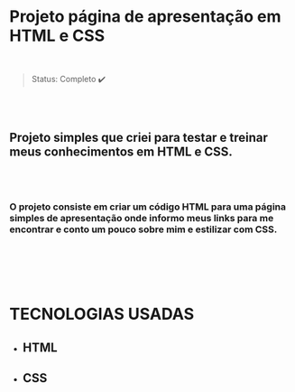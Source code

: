 # **Projeto página de apresentação em HTML e CSS**
<br />

>Status: Completo ✔️ 


<br />
<br />

## Projeto simples que criei para testar e treinar meus conhecimentos em HTML e CSS.
<br />
<br /> 

### O projeto consiste em criar um código HTML para uma página simples de apresentação onde informo meus links para me encontrar e conto um pouco sobre mim e estilizar com CSS.
<br />
<br />
<br />
<br />

# TECNOLOGIAS USADAS
+ ## HTML
+ ## CSS